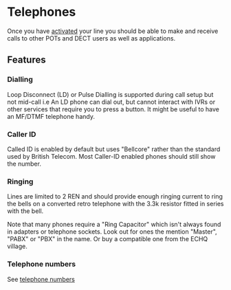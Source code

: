 # Telephones

Once you have [activated](../getting_started.md#activating-your-line) your line you should be able to make and receive calls to other POTs and DECT users as well as applications.

## Features

### Dialling 
Loop Disconnect (LD) or Pulse Dialling is supported during call setup but not mid-call i.e An LD phone can dial out, but cannot interact with IVRs or other services that require you to press a button. It might be useful to have an MF/DTMF telephone handy.

### Caller ID
Called ID is enabled by default but uses "Bellcore" rather than the standard used by British Telecom. Most Caller-ID enabled phones should still show the number.

### Ringing
Lines are limited to 2 REN and should provide enough ringing current to ring the bells on a converted retro telephone with the 3.3k resistor fitted in series with the bell.

Note that many phones require a "Ring Capacitor" which isn't always found in adapters or telephone sockets. Look out for ones the mention "Master", "PABX" or "PBX" in the name. Or buy a compatible one from the ECHQ village.

### Telephone numbers

See [telephone numbers](telephone_numbers.md)

